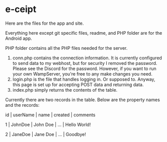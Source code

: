 # e-ceipt

Here are the files for the app and site.

Everything here except git specific files, readme, and PHP folder are for the Android app.

PHP folder contains all the PHP files needed for the server.
  1. conn.php contains the connection information. It is currently configured to send data to my webhost, but for security I removed the password. Please see the Discord for the password. However, if you want to run your own WampServer, you're free to any make changes you need.
  2. login.php is the file that handles logging in. Or supposed to. Anyway, this page is set up for accepting POST data and returning data.
  3. index.php simply returns the contents of the table.
  
Currently there are two records in the table. Below are the property names and the records:

id | userName | name | created | comments

1 | JohnDoe | John Doe | ... | Hello World!

2 | JaneDoe | Jane Doe | ... | Goodbye!
